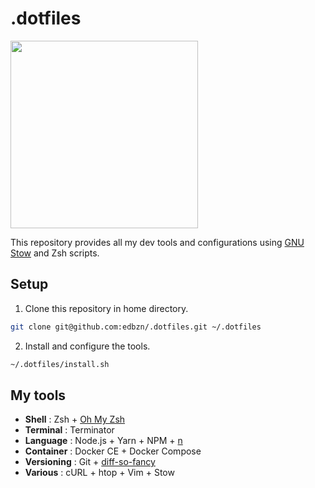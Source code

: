 # .dotfiles

<img src="./assets/dotfiles-logo.png" width="300">

This repository provides all my dev tools and configurations using [GNU Stow](https://www.gnu.org/software/stow/) and Zsh scripts.

## Setup

1. Clone this repository in home directory.

```sh
git clone git@github.com:edbzn/.dotfiles.git ~/.dotfiles
```

2. Install and configure the tools. 

```sh
~/.dotfiles/install.sh
```

## My tools 

- **Shell** : Zsh + [Oh My Zsh](https://ohmyz.sh/)
- **Terminal** : Terminator 
- **Language** : Node.js + Yarn + NPM + [n](https://github.com/tj/n)
- **Container** : Docker CE + Docker Compose
- **Versioning** : Git + [diff-so-fancy](https://github.com/so-fancy/diff-so-fancy)
- **Various** : cURL + htop + Vim + Stow